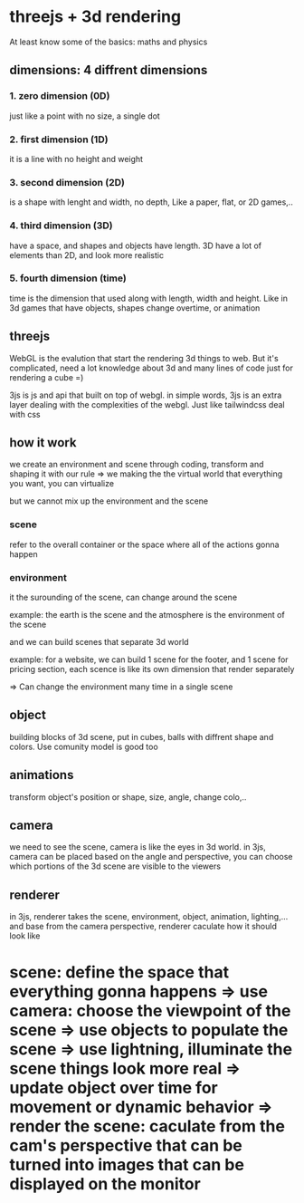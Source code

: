 # threejs + 3d rendering

At least know some of the basics: maths and physics

## dimensions: 4 diffrent dimensions

### 1. zero dimension (0D)
just like a point with no size, a single dot

### 2. first dimension (1D)
it is a line with no height and weight

### 3. second dimension (2D)
is a shape with lenght and width, no depth, Like a paper, flat, or 2D games,..

### 4. third dimension (3D)
have a space, and shapes and objects have length. 3D have a lot of elements than 2D, and look more realistic

### 5. fourth dimension (time)
time is the dimension that used along with length, width and height. Like in 3d games that have objects, shapes change overtime, or animation



## threejs

WebGL is the evalution that start the rendering 3d things to web. But it's complicated, need a lot knowledge about 3d and many lines of code just for rendering a cube =)

3js is js and api that built on top of webgl. in simple words, 3js is an extra layer dealing with the complexities of the webgl. Just like tailwindcss deal with css


## how it work

we create an environment and scene through coding, transform and shaping it with our rule => we making the the virtual world that everything you want, you can virtualize

but we cannot mix up the environment and the scene

### scene
refer to the overall container or the space where all of the actions gonna happen

### environment
it the surounding of the scene, can change around the scene

example: the earth is the scene and the atmosphere is the environment of the scene

and we can build scenes that separate 3d world

example: for a website, we can build 1 scene for the footer, and 1 scene for pricing section, each scence is like its own dimension that render separately

=> Can change the environment many time in a single scene



## object
building blocks of 3d scene, put in cubes, balls with diffrent shape and colors. Use comunity model is good too

## animations
transform object's position or shape, size, angle, change colo,..

## camera
we need to see the scene, camera is like the eyes in 3d world.
in 3js, camera can be placed based on the angle and perspective, you can choose which portions of the 3d scene are visible to the viewers

## renderer
in 3js, renderer takes the scene, environment, object, animation, lighting,... 
and base from the camera perspective, renderer caculate how it should look like

# scene: define the space that everything gonna happens => use camera: choose the viewpoint of the scene => use objects to populate the scene => use lightning, illuminate the scene things look more real => update object over time for movement or dynamic behavior => render the scene: caculate from the cam's perspective that can be turned into images that can be displayed on the monitor